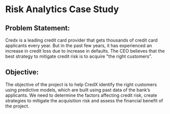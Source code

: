 # Risk Analytics Case Study
## Problem Statement:
Credx is a leading credit card provider that gets thousands of credit card applicants every year. But in the past
few years, it has experienced an increase in credit loss due to increase in defaults. The CEO believes that the
best strategy to mitigate credit risk is to acquire "the right customers". 

## Objective:
The objective of the project is to help CredX identify the right customers using predictive models, which are built
using past data of the bank’s applicants. We need to determine the factors affecting credit risk, create strategies
to mitigate the acquisition risk and assess the financial benefit of the project.
